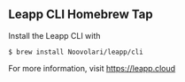 Leapp CLI Homebrew Tap
-------------------

Install the Leapp CLI with

    $ brew install Noovolari/leapp/cli

For more information, visit https://leapp.cloud
